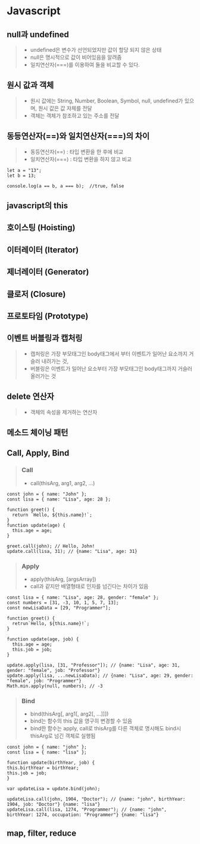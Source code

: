 # Javascript

## null과 undefined

> - undefined은 변수가 선언되었지만 값이 할당 되지 않은 상태 <br>
> - null은 명시적으로 값이 비어있음을 알려줌 <br>
> - 일치연산자(===)를 이용하여 둘을 비교할 수 있다.

## 원시 값과 객체

> - 원시 값에는 String, Number, Boolean, Symbol, null, undefined가 있으며, 원시 값은 값 자체를 전달 <br>
> - 객체는 객체가 참조하고 있는 주소를 전달

## 동등연산자(==)와 일치연산자(===)의 차이

> - 동등연산자(==) : 타입 변환을 한 후에 비교
> - 일치연산자(===) : 타입 변환을 하지 않고 비교

```
let a = "13";
let b = 13;

console.log(a == b, a === b);  //true, false
```

## javascript의 this

## 호이스팅 (Hoisting)

## 이터레이터 (Iterator)

## 제너레이터 (Generator)

## 클로저 (Closure)

## 프로토타임 (Prototype)

## 이벤트 버블링과 캡처링

> - 캡처링은 가장 부모태그인 body태그에서 부터 이벤트가 일어난 요소까지 거슬러 내려가는 것, <br>
> - 버블링은 이벤트가 일어난 요소부터 가장 부모태그인 body태그까지 거슬러 올러가는 것

## delete 연산자

> - 객체의 속성을 제거하는 연산자

## 메소드 체이닝 패턴

## Call, Apply, Bind

> ### Call
>
> - call(thisArg, arg1, arg2, ...)

```
const john = { name: "John" };
const lisa = { name: "Lisa", age: 28 };

function greet() {
  return `Hello, ${this.name}!`;
}
function update(age) {
  this.age = age;
}

greet.call(john); // Hello, John!
update.call(lisa, 31); // {name: "Lisa", age: 31}
```

> ### Apply
>
> - apply(thisArg, [argsArray])
> - call과 같지만 배열형태로 인자를 넘긴다는 차이가 있음

```
const lisa = { name: "Lisa", age: 28, gender: "female" };
const numbers = [31, -3, 10, 1, 5, 7, 13];
const newLisaData = [29, "Programmer"];

function greet() {
  retrun`Hello, ${this.name}!`;
}

function update(age, job) {
  this.age = age;
  this.job = job;
}

update.apply(lisa, [31, "Professor"]); // {name: "Lisa", age: 31, gender: "female", job: "Professor"}
update.apply(lisa, ...newLisaData); // {name: "Lisa", age: 29, gender: "female", job: "Programmer"}
Math.min.apply(null, numbers); // -3
```

> ### Bind
>
> - bind(thisArg[, arg1[, arg2[, ...]]])
> - bind는 함수의 this 값을 영구히 변경할 수 있음
> - bind한 함수는 apply, call로 thisArg를 다른 객체로 명시해도 bind시 thisArg로 넘긴 객체로 실행됨

```
const john = { name: "john" };
const lisa = { name: "lisa" };

function update(birthYear, job) {
this.birthYear = birthYear;
this.job = job;
}

var updateLisa = update.bind(john);

updateLisa.call(john, 1904, "Doctor"); // {name: "john", birthYear: 1904, job: "Doctor"} {name: "lisa"}
updateLisa.call(lisa, 1274, "Programmer"); // {name: "john", birthYear: 1274, occupation: "Programmer"} {name: "lisa"}
```

## map, filter, reduce
